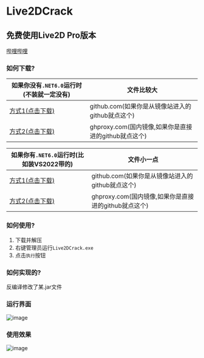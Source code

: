 # Live2DCrack

## 免费使用Live2D Pro版本

[哔哩哔哩](https://www.bilibili.com/video/BV19g411G7yc/)

### 如何下载?

| 如果你没有`.NET6.0`运行时(不装就一定没有) | 文件比较大 |
| --- | --- |
| [方式1(点击下载)](https://github.com/xiao-cao-x/Live2DCrack/releases/latest/download/win-x64-all-release.zip) | github.com(如果你是从镜像站进入的github就点这个) |
| [方式2(点击下载)](https://ghproxy.com/https://github.com/xiao-cao-x/Live2DCrack/releases/latest/download/win-x64-all-release.zip) | ghproxy.com(国内镜像,如果你是直接进的github就点这个) |

| 如果你有`.NET6.0`运行时(比如装VS2022带的) | 文件小一点 |
| --- | --- |
| [方式1(点击下载)](https://github.com/xiao-cao-x/Live2DCrack/releases/latest/download/win-x64-release.zip) | github.com(如果你是从镜像站进入的github就点这个) |
| [方式2(点击下载)](https://ghproxy.com/https://github.com/xiao-cao-x/Live2DCrack/releases/latest/download/win-x64-release.zip) | ghproxy.com(国内镜像,如果你是直接进的github就点这个) |

### 如何使用?

1. 下载并解压
2. 右键管理员运行`Live2DCrack.exe`
3. 点击`执行`按钮

### 如何实现的?
反编译修改了某.jar文件

### 运行界面
![image](https://user-images.githubusercontent.com/76673990/151773462-b74ae4ae-5505-46ce-9e61-8320fa7af22d.png)

### 使用效果
![image](https://user-images.githubusercontent.com/76673990/151193376-f589bff0-f34e-46d3-ae1e-cad4458ebdc1.png)
